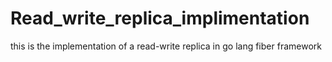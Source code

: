 # Read_write_replica_implimentation

this is the implementation of a read-write replica in go lang fiber framework

